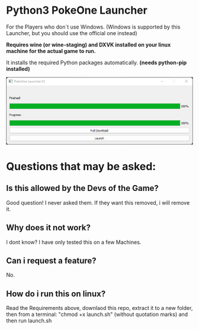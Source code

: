 # Python3 PokeOne Launcher

For the Players who don´t use Windows. (Windows is supported by this Launcher, but you should use the official one instead)

**Requires wine (or wine-staging) and DXVK installed on your linux machine for the actual game to run.**

It installs the required Python packages automatically. **(needs python-pip installed)**

![ScreenShot](/images/main.png)



# Questions that may be asked:

## Is this allowed by the Devs of the Game?
Good question! I never asked them. If they want this removed, i will remove it.

## Why does it not work?
I dont know? I have only tested this on a few Machines.

## Can i request a feature?
No.

## How do i run this on linux?
Read the Requirements above, downlaod this repo, extract it to a new folder, then from a terminal: "chmod +x launch.sh" (without quotation marks) and then run launch.sh
